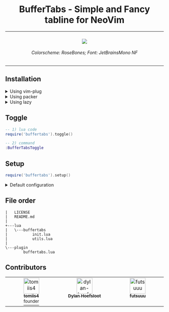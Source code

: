 <h1 align="center"> BufferTabs - Simple and Fancy tabline for NeoVim </h1>


<hr>

<h3 align="center"> <img src="https://github.com/user-attachments/assets/2effdb32-9f4b-4ae1-b239-661579ba1389"> </h3>
<h6 align="center"> Colorscheme: RoseBones; Font: JetBrainsMono NF </h6>

<hr>


## Installation

<details>
<summary> Using vim-plug </summary>

```vim
Plug 'tomiis4/BufferTabs.nvim'
```

</details>

<details>
<summary> Using packer </summary>

```lua
use 'tomiis4/BufferTabs.nvim'
```

</details>

<details>
<summary> Using lazy </summary>

```lua
{
    'tomiis4/BufferTabs.nvim',
    dependencies = {
        'nvim-tree/nvim-web-devicons', -- optional
    },
    lazy = false,
    config = function()
        require('buffertabs').setup({
            -- config
        })
    end
},
```

</details>

## Toggle

```lua
-- 1) lua code
require('buffertabs').toggle()

-- 2) command
:BufferTabsToggle
```

## Setup

```lua
require('buffertabs').setup()
```

<details>
<summary> Default configuration </summary>

```lua
require('buffertabs').setup({
    ---@type 'none'|'single'|'double'|'rounded'|'solid'|'shadow'|table
    border = 'rounded',

    ---@type integer
    padding = 1,

    ---@type boolean
    icons = true,

    ---@type string
    modified = " ",

    ---@type string use hl Group or hex color
    hl_group = 'Keyword',

    ---@type string use hl Group or hex color
    hl_group_inactive = 'Comment',

    ---@type boolean
    show_all = false,

    ---@type boolean
    show_single_buffer = true,

    ---@type 'row'|'column'
    display = 'row',

    ---@type 'left'|'right'|'center'
    horizontal = 'center',

    ---@type 'top'|'bottom'|'center'
    vertical = 'top',

    ---@type number in ms (recommend 2000)
    timeout = 0,

    ---@type boolean
    show_id = false

    ---@type integer
    max_buffers = 0

    ---@type integer
    surround_active_buffer = 0
})

```

</details>


## File order
```
|   LICENSE
|   README.md
|
+---lua
|   \---buffertabs
|           init.lua
|           utils.lua
|
\---plugin
        buffertabs.lua
```


## Contributors

<table>
    <tbody>
        <tr>
            <td align="center" valign="top" width="14.28%">
                <a href="https://github.com/tomiis4">
                <img src="https://avatars.githubusercontent.com/u/87276646?v=4" width="50px;" alt="tomiis4"/><br />
                <sub><b> tomiis4 </b></sub><br />
                <sup> founder </sup>
                </a><br/>
            </td>
            <td align="center" valign="top" width="14.28%">
                <a href="https://github.com/dylan-hoefsloot">
                <img src="https://avatars.githubusercontent.com/u/27318077?v=4" width="50px;" alt="dylan-hoefsloot"/><br />
                <sub><b> Dylan Hoefsloot </b></sub><br />
                </a><br/>
            </td>
            <td align="center" valign="top" width="14.28%">
                <a href="https://github.com/futsuuu">
                <img src="https://avatars.githubusercontent.com/u/105504350?v=4" width="50px;" alt="futsuuu"/><br />
                <sub><b> futsuuu </b></sub><br />
                </a><br />
            </td>
        </tr>
    </tbody>
</table>
